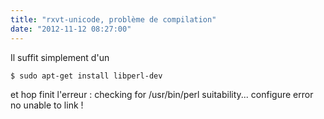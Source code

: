 ```yaml
---
title: "rxvt-unicode, problème de compilation"
date: "2012-11-12 08:27:00"
---
```

Il suffit simplement d'un 


```
$ sudo apt-get install libperl-dev
```

et hop finit l'erreur : checking for /usr/bin/perl suitability... configure error no unable to link !
